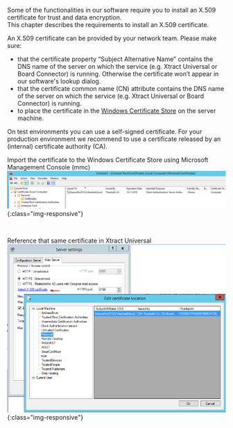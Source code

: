 Some of the functionalities in our software require you to install an X.509 certificate for trust and data encryption. <br>
This chapter describes the requirements to install an X.509 certificate.

An X.509 certificate can be provided by your network team. Please make sure: 
- that the certificate property “Subject Alternative Name” contains the DNS name of the server on which the service (e.g. Xtract Universal or Board Connector) is running. Otherwise the certificate won’t appear in our software's lookup dialog.
- that the certificate common name (CN) attribute contains the DNS name of the server on which the service (e.g. Xtract Universal or Board Connector) is running.
- to place the certificate in the [Windows Certificate Store](https://technet.microsoft.com/en-us/ms788967(v=vs.91)) on the server machine.

On test environments you can use a self-signed certificate. For your production environment we recommend to use a certificate released by an (internal) certificate authority (CA). 

Import the certificate to the Windows Certificate Store using Microsoft Management Console (mmc) 
![XU-X509-MMC](/img/content/XU-X509-MMC.png){:class="img-responsive"}

<br>

Reference that same certificate in Xtract Universal
![XU-X509-Lookup](/img/content/XU-X509-Lookup.png){:class="img-responsive"}




 
